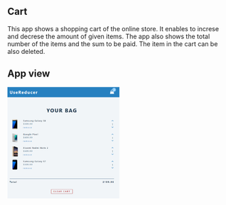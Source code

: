 ## Cart
This app shows a shopping cart of the online store. It enables to increse and decrese the amount of given items. The app also shows the total number of the items and the sum to be paid. The item in the cart can be also deleted.

## App view
<img src="https://github.com/ukasz1/React-projects-with-John-Smilga/blob/main/14-cart/app%20view.PNG?raw=true" width="50%" />
